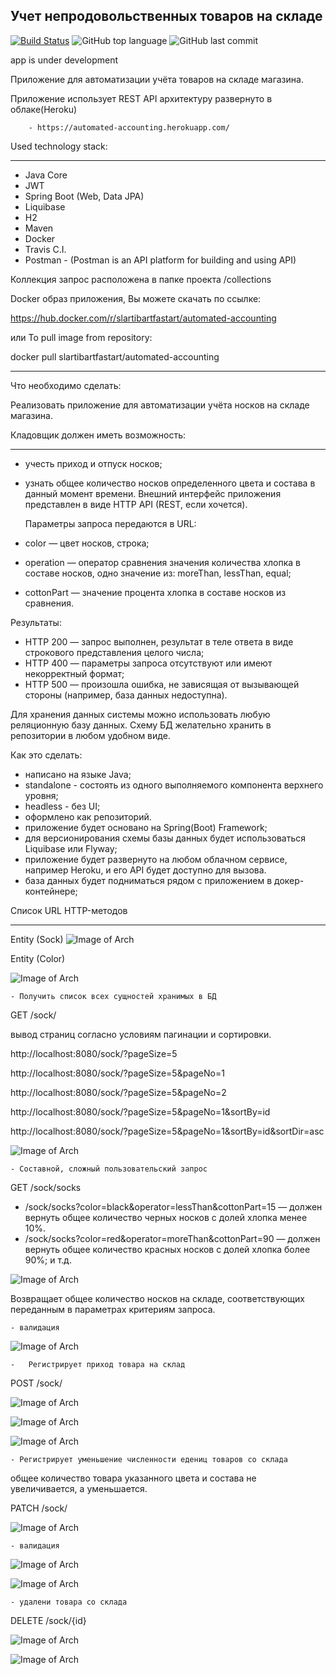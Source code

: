 ## Учет непродовольственных товаров на складе

[![Build Status](https://app.travis-ci.com/SlartiBartFast-art/automated_accounting.svg?branch=master)](https://app.travis-ci.com/SlartiBartFast-art/automated_accounting)
![GitHub top language](https://img.shields.io/github/languages/top/SlartiBartFast-art/automated_accounting?logo=java&logoColor=red&style=plastic)
![GitHub last commit](https://img.shields.io/github/last-commit/SlartiBartFast-art/automated_accounting?logo=github&logoColor=red)

app is under development

Приложение для автоматизации учёта товаров на складе магазина. 

Приложение использует REST API архитектуру
развернуто в облаке(Heroku)

        - https://automated-accounting.herokuapp.com/

  Used technology stack:
______________________________________________
- Java Core
- JWT
- Spring Boot (Web, Data JPA) 
- Liquibase
- H2
- Maven
- Docker
- Travis C.I.
- Postman - (Postman is an API platform for building and using API)

Коллекция запрос расположена в папке проекта /collections

Docker образ приложения, Вы можете скачать по ссылке:

https://hub.docker.com/r/slartibartfastart/automated-accounting

 или To pull image from repository:

docker pull slartibartfastart/automated-accounting

------------
Что необходимо сделать:

Реализовать приложение для автоматизации учёта носков на складе магазина.

Кладовщик должен иметь возможность:
_____________
-  учесть приход и отпуск носков;
-  узнать общее количество носков определенного цвета и состава в данный момент времени.
Внешний интерфейс приложения представлен в виде HTTP API (REST, если хочется).
   
   Параметры запроса передаются в URL:

-  color — цвет носков, строка;
-  operation — оператор сравнения значения количества хлопка в составе носков, одно значение из: moreThan, lessThan, equal;
-  cottonPart — значение процента хлопка в составе носков из сравнения.

Результаты:

-  HTTP 200 — запрос выполнен, результат в теле ответа в виде строкового представления целого числа;
-  HTTP 400 — параметры запроса отсутствуют или имеют некорректный формат;
-  HTTP 500 — произошла ошибка, не зависящая от вызывающей стороны (например, база данных недоступна).

Для хранения данных системы можно использовать любую реляционную базу данных. Схему БД желательно хранить в репозитории в любом удобном виде.

Как это сделать:

-  написано на языке Java;
-  standalone - состоять из одного выполняемого компонента верхнего уровня;
-  headless - без UI;
-  оформлено как репозиторий.
-  приложение будет основано на Spring(Boot) Framework;
-  для версионирования схемы базы данных будет использоваться Liquibase или Flyway;
-  приложение будет развернуто на любом облачном сервисе, например Heroku, и его API будет доступно для вызова.
-  база данных будет подниматься рядом с приложением в докер-контейнере;

Список URL HTTP-методов
________
Entity (Sock)
![Image of Arch](https://github.com/SlartiBartFast-art/automated_accounting/blob/master/image/Screenshot_1.jpg)

Entity (Color)

![Image of Arch](https://github.com/SlartiBartFast-art/automated_accounting/blob/master/image/Screenshot_2.jpg)

    - Получить список всех сущностей хранимых в БД

GET /sock/

вывод страниц согласно условиям пагинации и сортировки.

http://localhost:8080/sock/?pageSize=5

http://localhost:8080/sock/?pageSize=5&pageNo=1

http://localhost:8080/sock/?pageSize=5&pageNo=2

http://localhost:8080/sock/?pageSize=5&pageNo=1&sortBy=id

http://localhost:8080/sock/?pageSize=5&pageNo=1&sortBy=id&sortDir=asc

![Image of Arch](https://github.com/SlartiBartFast-art/automated_accounting/blob/master/image/Screenshot_3.jpg)

    - Составной, сложный пользовательский запрос

GET /sock/socks
-  /sock/socks?color=black&operator=lessThan&cottonPart=15 — должен вернуть общее количество черных носков с долей хлопка менее 10%.
-  /sock/socks?color=red&operator=moreThan&cottonPart=90 — должен вернуть общее количество красных носков с долей хлопка более 90%;
и т.д.

![Image of Arch](https://github.com/SlartiBartFast-art/automated_accounting/blob/master/image/Screenshot_5.jpg)

Возвращает общее количество носков на складе, соответствующих переданным в параметрах критериям запроса.

    - валидация

![Image of Arch](https://github.com/SlartiBartFast-art/automated_accounting/blob/master/image/Screenshot_4.jpg)

    -   Регистрирует приход товара на склад

 POST /sock/
 
![Image of Arch](https://github.com/SlartiBartFast-art/automated_accounting/blob/master/image/Screenshot_6.jpg)

![Image of Arch](https://github.com/SlartiBartFast-art/automated_accounting/blob/master/image/Screenshot_7.jpg)

![Image of Arch](https://github.com/SlartiBartFast-art/automated_accounting/blob/master/image/Screenshot_8.jpg)

    - Регистрирует уменьшение численности едениц товаров со склада

общее количество товара указанного цвета и состава не увеличивается, а уменьшается.

PATCH /sock/

![Image of Arch](https://github.com/SlartiBartFast-art/automated_accounting/blob/master/image/Screenshot_9.jpg)

    - валидация

![Image of Arch](https://github.com/SlartiBartFast-art/automated_accounting/blob/master/image/Screenshot_9.1.jpg)

![Image of Arch](https://github.com/SlartiBartFast-art/automated_accounting/blob/master/image/Screenshot_9.2.jpg)

    - удалени товара со склада

DELETE /sock/{id}

![Image of Arch](https://github.com/SlartiBartFast-art/automated_accounting/blob/master/image/Screenshot_10.jpg)

![Image of Arch](https://github.com/SlartiBartFast-art/automated_accounting/blob/master/image/Screenshot_11.jpg)

